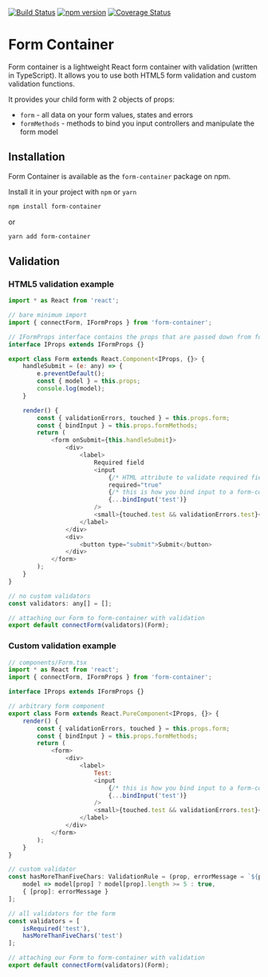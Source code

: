 [![Build Status](https://travis-ci.org/vitkon/form-container.svg?branch=master)](https://travis-ci.org/vitkon/form-container) [![npm version](https://img.shields.io/npm/v/form-container.svg?style=flat)](https://www.npmjs.com/package/form-container) [![Coverage Status](https://coveralls.io/repos/github/vitkon/form-container/badge.svg?branch=master)](https://coveralls.io/github/vitkon/form-container?branch=master)

# Form Container

Form container is a lightweight React form container with validation (written in TypeScript).
It allows you to use both HTML5 form validation and custom validation functions.

It provides your child form with 2 objects of props:
- `form` - all data on your form values, states and errors
- `formMethods` - methods to bind you input controllers and manipulate the form model

## Installation
Form Container is available as the `form-container` package on npm.

Install it in your project with `npm` or `yarn`

```bash
npm install form-container
```
or
```bash
yarn add form-container
```

## Validation

### HTML5 validation example

```javascript
import * as React from 'react';

// bare minimum import
import { connectForm, IFormProps } from 'form-container';

// IFormProps interface contains the props that are passed down from form-container
interface IProps extends IFormProps {}

export class Form extends React.Component<IProps, {}> {
    handleSubmit = (e: any) => {
        e.preventDefault();
        const { model } = this.props;
        console.log(model);
    }

    render() {
        const { validationErrors, touched } = this.props.form;
        const { bindInput } = this.props.formMethods;
        return (
            <form onSubmit={this.handleSubmit}>
                <div>
                    <label>
                        Required field
                        <input
                            {/* HTML attribute to validate required field */}
                            required="true"
                            {/* this is how you bind input to a form-container */}
                            {...bindInput('test')}
                        />
                        <small>{touched.test && validationErrors.test}</small>
                    </label>
                </div>
                <div>
                    <button type="submit">Submit</button>
                </div>
            </form>
        );
    }
}

// no custom validators
const validators: any[] = [];

// attaching our Form to form-container with validation
export default connectForm(validators)(Form);
```

### Custom validation example
```javascript
// components/Form.tsx
import * as React from 'react';
import { connectForm, IFormProps } from 'form-container';

interface IProps extends IFormProps {}

// arbitrary form component
export class Form extends React.PureComponent<IProps, {}> {
    render() {
        const { validationErrors, touched } = this.props.form;
        const { bindInput } = this.props.formMethods;
        return (
            <form>
                <div>
                    <label>
                        Test:
                        <input
                            {/* this is how you bind input to a form-container */}
                            {...bindInput('test')}
                        />
                        <small>{touched.test && validationErrors.test}</small>
                    </label>
                </div>
            </form>
        );
    }
}

// custom validator
const hasMoreThanFiveChars: ValidationRule = (prop, errorMessage = `${prop} is less than 5 chars`) => [
    model => model[prop] ? model[prop].length >= 5 : true,
    { [prop]: errorMessage }
];

// all validators for the form
const validators = [
    isRequired('test'),
    hasMoreThanFiveChars('test')
];

// attaching our Form to form-container with validation
export default connectForm(validators)(Form);
```
